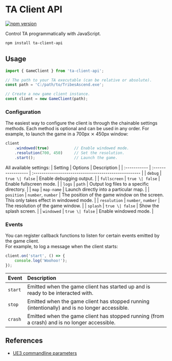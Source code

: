 # TA Client API

[![npm version](https://badge.fury.io/js/ta-client-api.svg)](https://www.npmjs.com/package/ta-client-api)

Control TA programmatically with JavaScript.

```sh
npm install ta-client-api
```

## Usage

```js
import { GameClient } from 'ta-client-api';

// The path to your TA executable (can be relative or absolute).
const path = 'C:/path/to/TribesAscend.exe';

// Create a new game client instance.
const client = new GameClient(path);
```

### Configuration

The easiest way to configure the client is through the chainable settings methods.
Each method is optional and can be used in any order. For example, to launch the game in a 700px ⨯ 450px window: 

```js
client
	.windowed(true)           // Enable windowed mode.
	.resolution(700, 450)     // Set the resolution.
	.start();                 // Launch the game.
```

All available settings:
| Setting      | Options            | Description                                           |
| :----------- | :----------------- | :---------------------------------------------------- |
| `debug`      | `true \| false`    | Enable debugging output.                              |
| `fullscreen` | `true \| false`    | Enable fullscreen mode.                               |
| `logs`       | `path`             | Output log files to a specific directory.             |
| `map`        | `map-name`         | Launch directly into a particular map.                |
| `position`   | `number`, `number` | The position of the game window on the screen. This only takes effect in windowed mode. |
| `resolution` | `number`, `number` | The resolution of the game window.                    |
| `splash`     | `true \| false`    | Show the splash screen.                               |
| `windowed`   | `true \| false`    | Enable windowed mode.                                 |


### Events

You can register callback functions to listen for certain events emitted by the game client.  
For example, to log a message when the client starts:
```js
client.on('start', () => {
	console.log('Woohoo!');
});
```

| Event   | Description                                                                     |
| :------ | :------------------------------------------------------------------------------ |
| `start` | Emitted when the game client has started up and is ready to be interacted with. |
| `stop`  | Emitted when the game client has stopped running (intentionally) and is no longer accessible. |
| `crash` | Emitted when the game client has stopped running (from a crash) and is no longer accessible. |


## References

- [UE3 commandline parameters](https://docs.unrealengine.com/udk/Three/CommandLineArguments.html)
